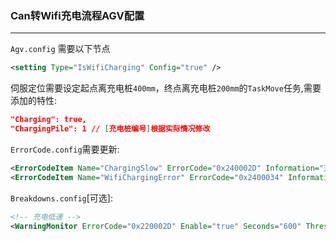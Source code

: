 ### Can转Wifi充电流程AGV配置

------

`Agv.config` 需要以下节点

``` xml
<setting Type="IsWifiCharging" Config="true" />
```



伺服定位需要设定起点离充电桩`400mm`，终点离充电桩`200mm`的`TaskMove`任务,需要添加的特性: 

```json
"Charging": true,
"ChargingPile": 1 // [充电桩编号]根据实际情况修改
```

`ErrorCode.config`需要更新: 

``` xml
<ErrorCodeItem Name="ChargingSlow" ErrorCode="0x240002D" Information="充电低速"  />
<ErrorCodeItem Name="WifiChargingError" ErrorCode="0x2400034" Information="伺服定位失败"  />
```

`Breakdowns.config`[可选]:

``` xml
<!-- 充电低速 -->
<WarningMonitor ErrorCode="0x220002D" Enable="true" Seconds="600" Threshold="3"/>
```



